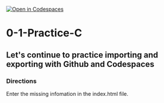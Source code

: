 [![Open in Codespaces](https://classroom.github.com/assets/launch-codespace-2972f46106e565e64193e422d61a12cf1da4916b45550586e14ef0a7c637dd04.svg)](https://classroom.github.com/open-in-codespaces?assignment_repo_id=20430535)
# 0-1-Practice-C

## Let's continue to practice importing and exporting with Github and Codespaces

### Directions
Enter the missing infomation in the index.html file.  
